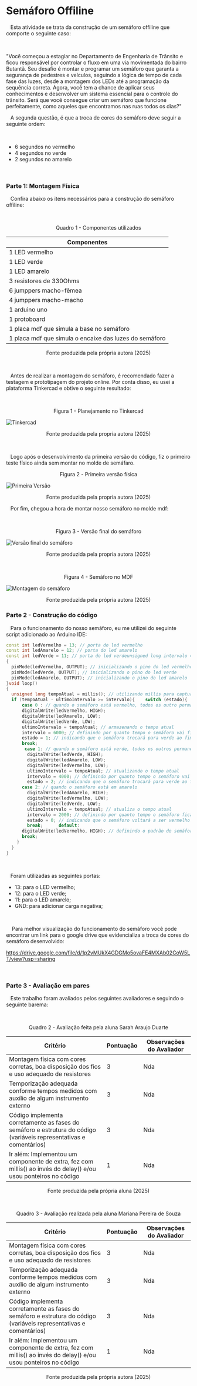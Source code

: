 # Semáforo Offiline

&nbsp;&nbsp;&nbsp;Esta atividade se trata da construção de um semáforo offiline que comporte o seguinte caso:

<br>

"Você começou a estagiar no Departamento de Engenharia de Trânsito e ficou responsável por controlar o fluxo em uma via movimentada do bairro Butantã. Seu desafio é montar e programar um semáforo que garanta a segurança de pedestres e veículos, seguindo a lógica de tempo de cada fase das luzes, desde a montagem dos LEDs até a programação da sequência correta. Agora, você tem a chance de aplicar seus conhecimentos e desenvolver um sistema essencial para o controle do trânsito. Será que você consegue criar um semáforo que funcione perfeitamente, como aqueles que encontramos nas ruas todos os dias?"

&nbsp;&nbsp;&nbsp;A segunda questão, é que a troca de cores do semáforo deve seguir a seguinte ordem:

<br>

- 6 segundos no vermelho
- 4 segundos no verde
- 2 segundos no amarelo

<br>

### Parte 1: Montagem Física

&nbsp;&nbsp;&nbsp;Confira abaixo os itens necessários para a construção do semáforo offiline:

<br>

<p align = "center"> Quadro 1 - Componentes utilizados </p>

| Componentes                                             |
| ------------------------------------------------------- |
| 1 LED vermelho                                          |
| 1 LED verde                                             |
| 1 LED amarelo                                           |
| 3 resistores de 330Ohms                                 |
| 6 jumppers macho-fêmea                                 |
| 4 jumppers macho-macho                                  |
| 1 arduino uno                                           |
| 1 protoboard                                            |
| 1 placa mdf que simula a base no semáforo              |
| 1 placa mdf que simula o encaixe das luzes do semáforo |

<p align = "center"> Fonte produzida pela própria autora (2025) </p>

<br>

&nbsp;&nbsp;&nbsp;Antes de realizar a montagem do semáforo, é recomendado fazer a testagem e prototipagem do projeto online. Por conta disso, eu usei a plataforma Tinkercad e obtive o seguinte resultado:

<br>

<p align = "center"> Figura 1 - Planejamento no Tinkercad </p>

![Tinkercad](image/readme/1761778683862.png)

<p align = "center"> Fonte produzida pela propria autora (2025) </p>

<br>

&nbsp;&nbsp;&nbsp;Logo após o desenvolvimento da primeira versão do código, fiz o primeiro teste físico ainda sem montar no molde de semáfaro.
<br>

<p align = "center"> Figura 2 - Primeira versão física </p>

![Primeira Versão](image/readme/1761779072313.png)

<p align = "center"> Fonte produzida pela propria autora (2025) </p>

&nbsp;&nbsp;&nbsp;Por fim, chegou a hora de montar nosso semáforo no molde mdf:

<br>

<p align = "center"> Figura 3 - Versão final do semáforo </p>

![Versão final do semáforo](image/readme/1761779237068.png)

<p align = "center"> Fonte produzida pela propria autora (2025) </p>

<br>

<p align = "center"> Figura 4 - Semáforo no MDF </p>

![Montagem do semáforo](image/readme/1761779288077.png)

<p align = "center"> Fonte produzida pela própria autora (2025) </p>

### Parte 2 - Construção do código

&nbsp;&nbsp;&nbsp;Para o funcionamento do nosso semáforo, eu me utilizei do seguinte script adicionado ao Arduino IDE:

```cpp
const int ledVermelho = 13; // porta do led vermelho
const int ledAmarelo = 12; // porta do led amarelo
const int ledVerde = 11; // porta do led verdeunsigned long intervalo = 0; // definindo o intervalo inicial entre uma cor e outraunsigned long ultimoIntervalo = 0; // variável para armazenar o último intervalo no loopint estado = 0; // 0 = vermelho, 1 = verde, 2 = amarelovoid setup()
{
  pinMode(ledVermelho, OUTPUT); // inicializando o pino do led vermelho
  pinMode(ledVerde, OUTPUT); // inicializando o pino do led verde
  pinMode(ledAmarelo, OUTPUT); // inicializando o pino do led amarelo
}void loop()
{
  unsigned long tempoAtual = millis(); // utilizando millis para capturar o tempo atual  // se o tempo atual menos o ultimo intervalo forem maiores ou iguais ao intervalo definido inicialmente, o loop continua.
  if (tempoAtual - ultimoIntervalo >= intervalo){    switch (estado){
      case 0 : // quando o semáforo está vermelho, todos os outro permanecem apagados
      digitalWrite(ledVermelho, HIGH);
      digitalWrite(ledAmarelo, LOW);
      digitalWrite(ledVerde, LOW);
      ultimoIntervalo = tempoAtual; // armazenando o tempo atual
      intervalo = 6000; // definindo por quanto tempo o semáforo vai ficar vemelho
      estado = 1; // indicando que o semáforo trocará para verde ao fim do intervalo
      break;
       case 1: // quando o semáforo está verde, todos os outros permanecem apagados
        digitalWrite(ledVerde, HIGH);
      	digitalWrite(ledAmarelo, LOW);
      	digitalWrite(ledVermelho, LOW);
        ultimoIntervalo = tempoAtual; // atualizando o tempo atual
      	intervalo = 4000; // definindo por quanto tempo o semáforo vai permanecer verde
       	estado = 2; // indicando que o semáforo trocará para verde ao fim do intervalo      break;
      case 2: // quando o semáforo está em amarelo
        digitalWrite(ledAmarelo, HIGH);
      	digitalWrite(ledVermelho, LOW);
      	digitalWrite(ledVerde, LOW);
        ultimoIntervalo = tempoAtual; // atualiza o tempo atual
      	intervalo = 2000; // definindo por quanto tempo o semáforo ficará em amarelo
      	estado = 0; // indicando que o semáforo voltará a ser vermelho ao fim do intervalo
      	break;      default:
      digitalWrite(ledVermelho, HIGH); // definindo o padrão do semáforo como vermelho
      break;
    }
  }
}
```
<br>

&nbsp;&nbsp;&nbsp;Foram utilizadas as seguintes portas:

- 13: para o LED vermelho;
- 12: para o LED verde;
- 11: para o LED amarelo;
- GND: para adicionar carga negativa; 

<br>

&nbsp;&nbsp;&nbsp; Para melhor visualização do funcionamento do semáforo você pode encontrar um link para o google drive que evidencializa a troca de cores do semáforo desenvolvido:

https://drive.google.com/file/d/1p2vMUkX4GDGMo5ovaFE4MXAb02CoW5LT/view?usp=sharing 

<br>

### Parte 3 - Avaliação em pares 

&nbsp;&nbsp;&nbsp;Este trabalho foram avaliados pelos seguintes avaliadores e seguindo o seguinte barema:

<br>

<p align = "center"> Quadro 2 - Avaliação feita pela aluna Sarah Araujo Duarte </p>

| Critério | Pontuação | Observações do Avaliador |
|----------|-----------|--------------------------|
| Montagem física com cores corretas, boa disposição dos fios e uso adequado de resistores | 3 | Nda |
| Temporização adequada conforme tempos medidos com auxílio de algum instrumento externo | 3 | Nda |
| Código implementa corretamente as fases do semáforo e estrutura do código (variáveis representativas e comentários) | 3 | Nda |
| Ir além: Implementou um componente de extra, fez com millis() ao invés do delay() e/ou usou ponteiros no código | 1 | Nda |

<p align = "center"> Fonte produzida pela própria aluna (2025) </p>

<br>

<p align = "center"> Quadro 3 - Avaliação realizada pela aluna Mariana Pereira de Souza </p>

| Critério | Pontuação | Observações do Avaliador |
|----------|-----------|--------------------------|
| Montagem física com cores corretas, boa disposição dos fios e uso adequado de resistores | 3 | Nda |
| Temporização adequada conforme tempos medidos com auxílio de algum instrumento externo | 3 | Nda |
| Código implementa corretamente as fases do semáforo e estrutura do código (variáveis representativas e comentários) | 3 | Nda |
| Ir além: Implementou um componente de extra, fez com millis() ao invés do delay() e/ou usou ponteiros no código | 1 | Nda |

<p align = "center"> Fonte produzida pela própria autora (2025) </p>
